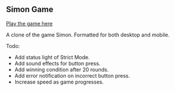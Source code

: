 ## Simon Game

[Play the game here](http://www.beeboobeep.github.io/simon-clone)

A clone of the game Simon. Formatted for both desktop and mobile.

Todo:
- Add status light of Strict Mode.
- Add sound effects for button press.
- Add winning condition after 20 rounds.
- Add error notification on incorrect button press.
- Increase speed as game progresses.
